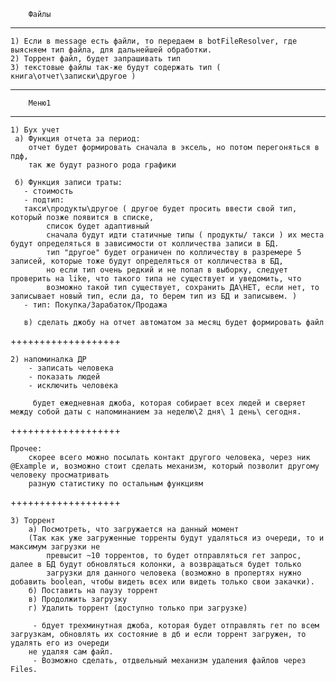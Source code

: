 
		Файлы
_______________________________________________________________________________________________________________________________________________________		
	1) Если в message есть файли, то передаем в botFileResolver, где выясняем тип файла, для дальнейшей обработки.
	2) Торрент файл, будет запрашивать тип 
	3) текстовые файлы так-же будут содержать тип ( книга\отчет\записки\другое )
_______________________________________________________________________________________________________________________________________________________
	
		Меню1
_______________________________________________________________________________________________________________________________________________________		
	1) Бух учет
	 а) Функция отчета за период:
		отчет будет формировать сначала в эксель, но потом перегоняться в пдф,
		так же будут разного рода графики
	 
	 б) Функция записи траты: 
	   - стоимость
	   - подтип:  
	   такси\продукты\другое ( другое будет просить ввести свой тип, который позже появится в списке,
			список будет адаптивный 
			сначала будут идти статичные типы ( продукты/ такси ) их места будут определяться в зависимости от колличества записи в БД.
			тип "другое" будет ограничен по колличеству в разремере 5 записей, которые тоже будут определяться от колличества в БД,
			но если тип очень редкий и не попал в выборку, следует проверить на like, что такого типа не существует и уведомить, что 
			возможно такой тип существует, сохранить ДА\НЕТ, если нет, то записывает новый тип, если да, то берем тип из БД и записывем. )		
	   - тип: Покупка/Зарабаток/Продажа
	   
	   в) сделать джобу на отчет автоматом за месяц будет формировать файл

+++++++++++++++++++	   
	   
	2) напоминалка ДР
	    - записать человека
		- показать людей
		- исключить человека 
		 
		 будет ежедневная джоба, которая собирает всех людей и сверяет между собой даты с напоминанием за неделю\2 дня\ 1 день\ сегодня.
		 
+++++++++++++++++++
	
	Прочее:
		скорее всего можно посылать контакт другого человека, через ник @Example и, возможно стоит сделать механизм, который позволит другому человеку просматривать
		разную статистику по остальным функциям
	 
+++++++++++++++++++
	
	3) Торрент
		а) Посмотреть, что загружается на данный момент
		(Так как уже загруженные торренты будут удаляться из очереди, то и максимум загрузки не
			превысит ~10 торрентов, то будет отправляться гет запрос, далее в БД будут обновляться колонки, а возвращаться будет только 
			загрузки для данного человека (возможно в пропертях нужно добавить boolean, чтобы видеть всех или видеть только свои закачки).
		б) Поставить на паузу торрент 
		в) Продолжить загрузку
		г) Удалить торрент (доступно только при загрузке) 
		
		 - бдует трехминутная джоба, которая будет отправлять гет по всем загрузкам, обновлять их состояние в дб и если торрент загружен, то удалять его из очереди 
		не удаляя сам файл.
		 - Возможно сделать, отдвельный механизм удаления файлов через Files.
